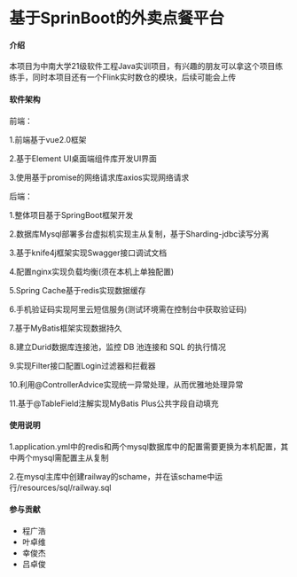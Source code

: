 # 基于SprinBoot的外卖点餐平台

#### 介绍
本项目为中南大学21级软件工程Java实训项目，有兴趣的朋友可以拿这个项目练练手，同时本项目还有一个Flink实时数仓的模块，后续可能会上传

#### 软件架构
前端：

1.前端基于vue2.0框架

2.基于Element UI桌面端组件库开发UI界面

3.使用基于promise的网络请求库axios实现网络请求

后端：

1.整体项目基于SpringBoot框架开发

2.数据库Mysql部署多台虚拟机实现主从复制，基于Sharding-jdbc读写分离 

3.基于knife4j框架实现Swagger接口调试文档 

4.配置nginx实现负载均衡(须在本机上单独配置)

5.Spring Cache基于redis实现数据缓存

6.手机验证码实现阿里云短信服务(测试环境需在控制台中获取验证码)

7.基于MyBatis框架实现数据持久 

8.建立Durid数据库连接池，监控 DB 池连接和 SQL 的执行情况 

9.实现Filter接口配置Login过滤器和拦截器 

10.利用@ControllerAdvice实现统一异常处理，从而优雅地处理异常 

11.基于@TableField注解实现MyBatis Plus公共字段自动填充 



#### 使用说明

1.application.yml中的redis和两个mysql数据库中的配置需要更换为本机配置，其中两个mysql需配置主从复制

2.在mysql主库中创建railway的schame，并在该schame中运行/resources/sql/railway.sql


#### 参与贡献
- 程广浩 
- 叶卓维
- 幸俊杰
- 吕卓俊